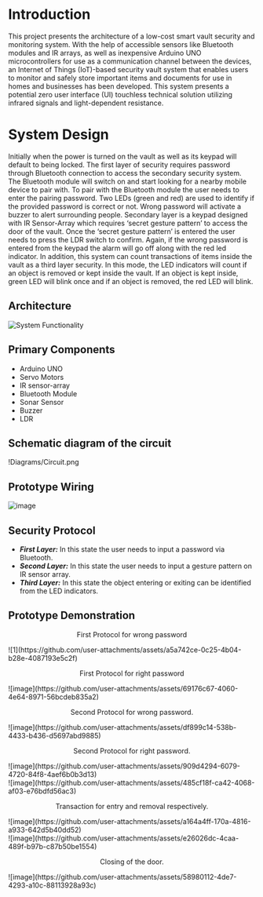 # Introduction
This project presents the architecture of a low-cost smart vault security and monitoring system. With the help of accessible sensors like Bluetooth modules and IR arrays, as well as inexpensive Arduino UNO microcontrollers for use as a communication channel between the devices, an Internet of Things (IoT)-based security vault system that enables users to monitor and safely store important items and documents for use in homes and businesses has been developed. This system presents a potential zero user interface (UI) touchless technical solution utilizing infrared signals and light-dependent resistance.

# System Design
Initially when the power is turned on the vault as well as its keypad will default to being locked. The first layer of security requires password through Bluetooth connection to access the secondary security system. The Bluetooth module will switch on and start looking for a nearby mobile device to pair with. To pair with the Bluetooth module the user needs to enter the pairing password. Two LEDs (green and red) are used to identify if the provided password is correct or not. Wrong password will activate a buzzer to alert surrounding people. Secondary layer is a keypad designed with IR Sensor-Array which requires ‘secret gesture pattern’ to access the door of the vault. Once the ‘secret gesture pattern’ is entered the user needs to press the LDR switch to confirm. Again, if the wrong password is entered from the keypad the alarm will go off along with the red led indicator. In addition, this system can count transactions of items inside the vault as a third layer security. In this mode, the LED indicators will count if an object is removed or kept inside the vault. If an object is kept inside, green LED will blink once and if an object is removed, the red LED will blink.

## Architecture

![System Functionality](https://github.com/user-attachments/assets/76c23ca0-8301-4e2f-b03e-ca3f6b3ce75b)

## Primary Components
-	Arduino UNO
-	Servo Motors
-	IR sensor-array
-	Bluetooth Module
-	Sonar Sensor
-	Buzzer
-	LDR

## Schematic diagram of the circuit
!Diagrams/Circuit.png

## Prototype Wiring
![image](https://github.com/user-attachments/assets/5b5d8c73-4b88-4ae2-a27d-7592b9817886)

## Security Protocol
- ***First Layer:*** In this state the user needs to input a password via Bluetooth.
- ***Second Layer:*** In this state the user needs to input a gesture pattern on IR sensor array.
- ***Third Layer:*** In this state the object entering or exiting can be identified from the LED indicators.

## Prototype Demonstration

<p align="center"> First Protocol for wrong password  </p>
![1](https://github.com/user-attachments/assets/a5a742ce-0c25-4b04-b28e-4087193e5c2f)


<p align="center"> First Protocol for right password </p>
![image](https://github.com/user-attachments/assets/69176c67-4060-4e64-8971-56bcdeb835a2)

<p align="center"> Second Protocol for wrong password. </p>
![image](https://github.com/user-attachments/assets/df899c14-538b-4433-b436-d5697abd9885)

<p align="center"> Second Protocol for right password. </p>
![image](https://github.com/user-attachments/assets/909d4294-6079-4720-84f8-4aef6b0b3d13) <br>
![image](https://github.com/user-attachments/assets/485cf18f-ca42-4068-af03-e76bdfd56ac3)

<p align="center"> Transaction for entry and removal respectively. </p>
![image](https://github.com/user-attachments/assets/a164a4ff-170a-4816-a933-642d5b40dd52)<br>
![image](https://github.com/user-attachments/assets/e26026dc-4caa-489f-b97b-c87b50be1554)<br>

<p align="center"> Closing of the door. </p>
![image](https://github.com/user-attachments/assets/58980112-4de7-4293-a10c-88113928a93c)
